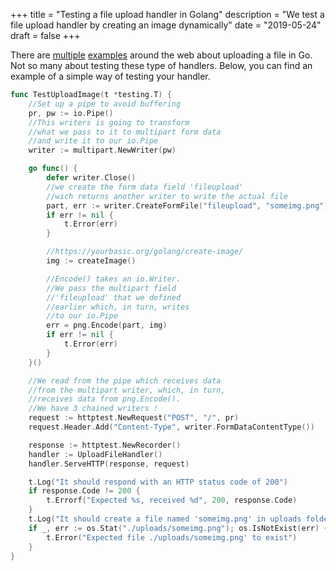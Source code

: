 +++
title = "Testing a file upload handler in Golang"
description = "We test a file upload handler by creating an image dynamically"
date = "2019-05-24"
draft = false
+++

There are [multiple][1] [examples][2] around the web about uploading a file in Go. Not so many about testing these type of handlers. Below, you can find an example of a simple way of testing your handler. 

```go
func TestUploadImage(t *testing.T) {
	//Set up a pipe to avoid buffering
	pr, pw := io.Pipe()
	//This writers is going to transform 
	//what we pass to it to multipart form data
	//and write it to our io.Pipe
	writer := multipart.NewWriter(pw)

	go func() {
		defer writer.Close()
		//we create the form data field 'fileupload'
		//wich returns another writer to write the actual file 
		part, err := writer.CreateFormFile("fileupload", "someimg.png")
		if err != nil {
			t.Error(err)
		}

		//https://yourbasic.org/golang/create-image/
		img := createImage()

		//Encode() takes an io.Writer.
		//We pass the multipart field
		//'fileupload' that we defined
		//earlier which, in turn, writes
		//to our io.Pipe
		err = png.Encode(part, img)
		if err != nil {
			t.Error(err)
		}
	}()

	//We read from the pipe which receives data
	//from the multipart writer, which, in turn,
	//receives data from png.Encode().
	//We have 3 chained writers !
	request := httptest.NewRequest("POST", "/", pr)
	request.Header.Add("Content-Type", writer.FormDataContentType())

	response := httptest.NewRecorder()
	handler := UploadFileHandler()
	handler.ServeHTTP(response, request)

	t.Log("It should respond with an HTTP status code of 200")
	if response.Code != 200 {
		t.Errorf("Expected %s, received %d", 200, response.Code)
	}
	t.Log("It should create a file named 'someimg.png' in uploads folder")
	if _, err := os.Stat("./uploads/someimg.png"); os.IsNotExist(err) {
		t.Error("Expected file ./uploads/someimg.png' to exist")
	}
}
```

[1]: https://undebugable.wordpress.com/2017/04/15/golang-simple-file-upload-using-go-languange/
[2]: https://zupzup.org/go-http-file-upload-download/

